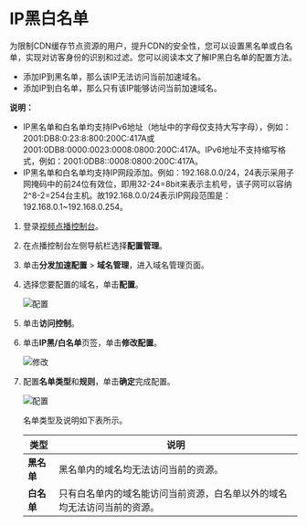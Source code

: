 # IP黑白名单

为限制CDN缓存节点资源的用户，提升CDN的安全性，您可以设置黑名单或白名单，实现对访客身份的识别和过滤。您可以阅读本文了解IP黑白名单的配置方法。

-   添加IP到黑名单，那么该IP无法访问当前加速域名。
-   添加IP到白名单，那么只有该IP能够访问当前加速域名。

**说明：**

-   IP黑名单和白名单均支持IPv6地址（地址中的字母仅支持大写字母），例如：2001:DB8:0:23:8:800:200C:417A或2001:0DB8:0000:0023:0008:0800:200C:417A。IPv6地址不支持缩写格式，例如：2001:0DB8::0008:0800:200C:417A。
-   IP黑名单和白名单均支持IP网段添加。例如：192.168.0.0/24，24表示采用子网掩码中的前24位有效位，即用32-24=8bit来表示主机号，该子网可以容纳2^8-2=254台主机。故192.168.0.0/24表示IP网段范围是：192.168.0.1~192.168.0.254。

1.  登录[视频点播控制台](https://vod.console.aliyun.com/)。

2.  在点播控制台左侧导航栏选择**配置管理**。

3.  单击**分发加速配置** \> **域名管理**，进入域名管理页面。

4.  选择您要配置的域名，单击**配置**。

    ![配置](https://static-aliyun-doc.oss-accelerate.aliyuncs.com/assets/img/zh-CN/1277415061/p180549.png)

5.  单击**访问控制**。

6.  单击**IP黑/白名单**页签，单击**修改配置**。

    ![修改](https://static-aliyun-doc.oss-accelerate.aliyuncs.com/assets/img/zh-CN/5161325061/p181720.png)

7.  配置**名单类型**和**规则**，单击**确定**完成配置。

    ![配置](https://static-aliyun-doc.oss-accelerate.aliyuncs.com/assets/img/zh-CN/4672636061/p181721.png)

    名单类型及说明如下表所示。

    |类型|说明|
    |--|--|
    |**黑名单**|黑名单内的域名均无法访问当前的资源。|
    |**白名单**|只有白名单内的域名能访问当前资源，白名单以外的域名均无法访问当前的资源。|


